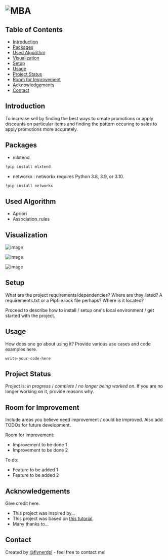 # ![MBA](https://miro.medium.com/max/2880/1*DHfQvlMVBaJCHpYmj1kmCw.png)


## Table of Contents
* [Introduction](#introduction)
* [Packages](#packages)
* [Used Algorithm](#algo)
* [Visualization](#visual)
* [Setup](#setup)
* [Usage](#usage)
* [Project Status](#project-status)
* [Room for Improvement](#room-for-improvement)
* [Acknowledgements](#acknowledgements)
* [Contact](#contact)
<!-- * [License](#license) -->


## Introduction
To increase sell by finding the best ways to create promotions or apply discounts on particular items and finding the pattern occuring to sales to apply promotions more accurately.

<!-- You don't have to answer all the questions - just the ones relevant to your project. -->


## Packages
 * mlxtend
  ```sh
  !pip install mlxtend
  ```
 * networkx : networkx requires Python 3.8, 3.9, or 3.10.
  ```sh
  !pip install networkx
  ```
  

## Used Algorithm

- Apriori
- Association_rules



## Visualization

![image](https://user-images.githubusercontent.com/113231185/198506868-c4e14662-71f8-46c6-97d9-61fbb6806a58.png)

![image](https://user-images.githubusercontent.com/113231185/198507039-a6af1b85-5215-4053-874d-9434d7f4c10c.png)

![image](https://user-images.githubusercontent.com/113231185/198507229-eae65907-8120-419d-ab3f-9166ae46951f.png)


<!-- If you have screenshots you'd like to share, include them here. -->


## Setup
What are the project requirements/dependencies? Where are they listed? A requirements.txt or a Pipfile.lock file perhaps? Where is it located?

Proceed to describe how to install / setup one's local environment / get started with the project.


## Usage
How does one go about using it?
Provide various use cases and code examples here.

`write-your-code-here`


## Project Status
Project is: _in progress_ / _complete_ / _no longer being worked on_. If you are no longer working on it, provide reasons why.


## Room for Improvement
Include areas you believe need improvement / could be improved. Also add TODOs for future development.

Room for improvement:
- Improvement to be done 1
- Improvement to be done 2

To do:
- Feature to be added 1
- Feature to be added 2


## Acknowledgements
Give credit here.
- This project was inspired by...
- This project was based on [this tutorial](https://www.example.com).
- Many thanks to...


## Contact
Created by [@flynerdpl](https://www.flynerd.pl/) - feel free to contact me!


<!-- Optional -->
<!-- ## License -->
<!-- This project is open source and available under the [... License](). -->

<!-- You don't have to include all sections - just the one's relevant to your project -->


